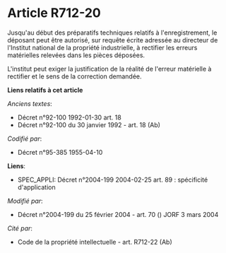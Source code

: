 # Article R712-20

Jusqu'au début des préparatifs techniques relatifs à l'enregistrement, le déposant peut être autorisé, sur requête écrite
adressée au directeur de l'Institut national de la propriété industrielle, à rectifier les erreurs matérielles relevées dans
les pièces déposées.

L'institut peut exiger la justification de la réalité de l'erreur matérielle à rectifier et le sens de la correction
demandée.

**Liens relatifs à cet article**

_Anciens textes_:

  - Décret n°92-100 1992-01-30 art. 18
  - Décret n°92-100 du 30 janvier 1992 - art. 18 (Ab)

_Codifié par_:

  - Décret n°95-385 1955-04-10

**Liens**:

  - SPEC_APPLI: Décret n°2004-199 2004-02-25 art. 89 : spécificité d'application

_Modifié par_:

  - Décret n°2004-199 du 25 février 2004 - art. 70 () JORF 3 mars 2004

_Cité par_:

  - Code de la propriété intellectuelle - art. R712-22 (Ab)
